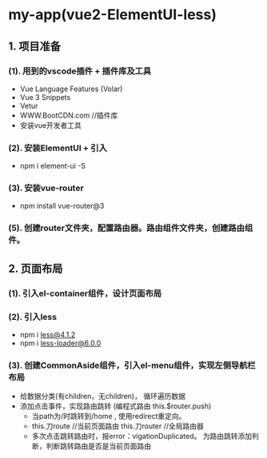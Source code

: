 # my-app(vue2-ElementUI-less)

## 1. 项目准备
### (1). 用到的vscode插件 + 插件库及工具
-   Vue Language Features (Volar)
-   Vue 3 Snippets
-   Vetur
-   WWW.BootCDN.com     //插件库
-   安装vue开发者工具
### (2). 安装ElementUI + 引入
-   npm i element-ui -S
### (3). 安装vue-router
-   npm install vue-router@3
### (5). 创建router文件夹，配置路由器。路由组件文件夹，创建路由组件。

## 2. 页面布局
### (1). 引入el-container组件，设计页面布局
### (2). 引入less
-   npm i less@4.1.2 
-   npm i less-loader@6.0.0
### (3). 创建CommonAside组件，引入el-menu组件，实现左侧导航栏布局
-   给数据分类(有children，无children)， 循环遍历数据
-   添加点击事件，实现路由跳转 (编程式路由 this.$router.push)
    -    当path为/时跳转到/home , 使用redirect重定向。
    -    this.刀route   //当前页面路由
         this.刀router  //全局路由器
    -    多次点击跳转路由时，报error：vigationDuplicated。 为路由跳转添加判断，判断跳转路由是否是当前页面路由


